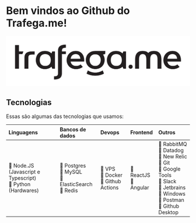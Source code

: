 # Bem vindos ao Github do Trafega.me!

![Banner Github](/images/trafegame-black.png)

## Tecnologias

Essas são algumas das tecnologias que usamos:

|Linguagens|Bancos de dados|Devops|Frontend|Outros|
|:---|:--|:--|:--|:--|
|:blue_heart: Node.JS (Javascript e Typescript)<br>:blue_heart: Python (Hardwares)<br>|:blue_heart: Postgres<br>:blue_heart: MySQL<br>:blue_heart: ElasticSearch<br>:blue_heart: Redis<br>|:blue_heart: VPS<br>:blue_heart: Docker<br>:blue_heart: Github Actions|:blue_heart: ReactJS<br>:blue_heart: Angular<br>|:blue_heart: RabbitMQ<br>:blue_heart: Datadog<br>:blue_heart: New Relic<br>:blue_heart: Git<br>:blue_heart: Google Tools<br>:blue_heart: Slack<br>:blue_heart: Jetbrains<br>:blue_heart: Windows<br>:blue_heart: Postman<br>:blue_heart: Github Desktop<br>|
